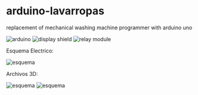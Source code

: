 # arduino-lavarropas
 replacement of mechanical washing machine programmer with arduino uno

![arduino](https://raw.githubusercontent.com/k4b3z4/arduino-lavarropas/master/docs/4622_large_arduino_uno_main_board.jpg)
![display shield](https://raw.githubusercontent.com/k4b3z4/arduino-lavarropas/master/docs/sku_136426_1.jpg)
![relay module](https://raw.githubusercontent.com/k4b3z4/arduino-lavarropas/master/docs/4-channel%20relay%20Module-800x800.jpg)


Esquema Electrico:

![esquema](https://raw.githubusercontent.com/k4b3z4/arduino-lavarropas/master/docs/circuit.png)

Archivos 3D:

![esquema](https://raw.githubusercontent.com/k4b3z4/arduino-lavarropas/master/docs/frente_lavarropas.png)
![esquema](https://raw.githubusercontent.com/k4b3z4/arduino-lavarropas/master/docs/soporte_reles.png)
